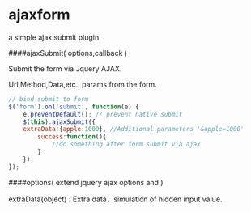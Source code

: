 # ajaxform
a simple ajax submit plugin


####ajaxSubmit( options,callback )

Submit the form via Jquery AJAX.

Url,Method,Data,etc.. params from the form.

````javascript
// bind submit to form
$('form').on('submit', function(e) {
	e.preventDefault(); // prevent native submit
	$(this).ajaxSubmit({
    extraData:{apple:1000}, //Additional parameters '&apple=1000'
		success:function(){
			//do something after form submit via ajax
		}
	});
});
````

####options( extend jquery ajax options and )

extraData(object) : Extra data，simulation of hidden input value.
